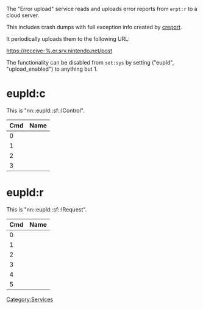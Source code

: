 The "Error upload" service reads and uploads error reports from `erpt:r`
to a cloud server.

This includes crash dumps with full exception info created by
[creport](Creport.md "wikilink").

It periodically uploads them to the following URL:

<https://receive-%.er.srv.nintendo.net/post>

The functionality can be disabled from `set:sys` by setting ("eupld",
"upload\_enabled") to anything but 1.

# eupld:c

This is "nn::eupld::sf::IControl".

| Cmd | Name |
| --- | ---- |
| 0   |      |
| 1   |      |
| 2   |      |
| 3   |      |

# eupld:r

This is "nn::eupld::sf::IRequest".

| Cmd | Name |
| --- | ---- |
| 0   |      |
| 1   |      |
| 2   |      |
| 3   |      |
| 4   |      |
| 5   |      |

[Category:Services](Category:Services "wikilink")
